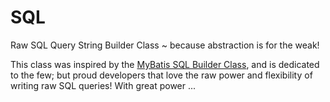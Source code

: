 # SQL
Raw SQL Query String Builder Class ~ because abstraction is for the weak!

This class was inspired by the [MyBatis SQL Builder Class](http://www.mybatis.org/mybatis-3/statement-builders.html), and is dedicated to the few; but proud developers that love the raw power and flexibility of writing raw SQL queries! With great power ...

